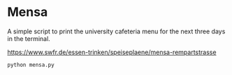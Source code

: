 # Mensa

A simple script to print the university cafeteria menu for the next three days in the terminal.

https://www.swfr.de/essen-trinken/speiseplaene/mensa-rempartstrasse

```bash
python mensa.py
```
